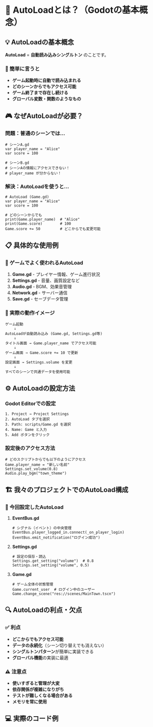 # 🔧 AutoLoadとは？（Godotの基本概念）

## 💡 AutoLoadの基本概念

**AutoLoad** = **自動読み込みシングルトン** のことです。

### 🌟 簡単に言うと
- **ゲーム起動時に自動で読み込まれる**
- **どのシーンからでもアクセス可能**
- **ゲーム終了まで存在し続ける**
- **グローバル変数・関数のようなもの**

## 🎮 なぜAutoLoadが必要？

### 問題：普通のシーンでは...
```gdscript
# シーンA.gd
var player_name = "Alice"
var score = 100

# シーンB.gd  
# シーンAの情報にアクセスできない！
# player_name が分からない！
```

### 解決：AutoLoadを使うと...
```gdscript
# AutoLoad (Game.gd)
var player_name = "Alice" 
var score = 100

# どのシーンからでも
print(Game.player_name)  # "Alice"
print(Game.score)        # 100
Game.score += 50         # どこからでも変更可能
```

## 📋 具体的な使用例

### 🎯 ゲームでよく使われるAutoLoad
1. **Game.gd** - プレイヤー情報、ゲーム進行状況
2. **Settings.gd** - 音量、画質設定など
3. **Audio.gd** - BGM、効果音管理
4. **Network.gd** - サーバー通信
5. **Save.gd** - セーブデータ管理

### 🔄 実際の動作イメージ
```
ゲーム起動
    ↓
AutoLoadが自動読み込み (Game.gd, Settings.gd等)
    ↓
タイトル画面 → Game.player_name でアクセス可能
    ↓
ゲーム画面 → Game.score += 10 で更新
    ↓  
設定画面 → Settings.volume を変更
    ↓
すべてのシーンで共通データを使用可能
```

## ⚙️ AutoLoadの設定方法

### Godot Editorでの設定
```
1. Project → Project Settings
2. AutoLoad タブを選択
3. Path: scripts/Game.gd を選択
4. Name: Game と入力
5. Add ボタンをクリック
```

### 設定後のアクセス方法
```gdscript
# どのスクリプトからでも以下のようにアクセス
Game.player_name = "新しい名前"
Settings.set_volume(0.8)
Audio.play_bgm("town_theme")
```

## 🏗️ 我々のプロジェクトでのAutoLoad構成

### 🎯 今回設定したAutoLoad

1. **EventBus.gd**
   ```gdscript
   # シグナル（イベント）の中央管理
   EventBus.player_logged_in.connect(_on_player_login)
   EventBus.emit_notification("ログイン成功")
   ```

2. **Settings.gd**
   ```gdscript
   # 設定の保存・読込
   Settings.get_setting("volume")  # 0.8
   Settings.set_setting("volume", 0.5)
   ```

3. **Game.gd**
   ```gdscript
   # ゲーム全体の状態管理
   Game.current_user  # ログイン中のユーザー
   Game.change_scene("res://scenes/MainTown.tscn")
   ```

## 🔍 AutoLoadの利点・欠点

### ✅ 利点
- **どこからでもアクセス可能**
- **データの永続化**（シーン切り替えでも消えない）
- **シングルトンパターン**が簡単に実装できる
- **グローバル機能**の実装に最適

### ⚠️ 注意点
- **使いすぎると管理が大変**
- **依存関係が複雑になりがち**
- **テストが難しくなる場合がある**
- **メモリを常に使用**

## 💻 実際のコード例